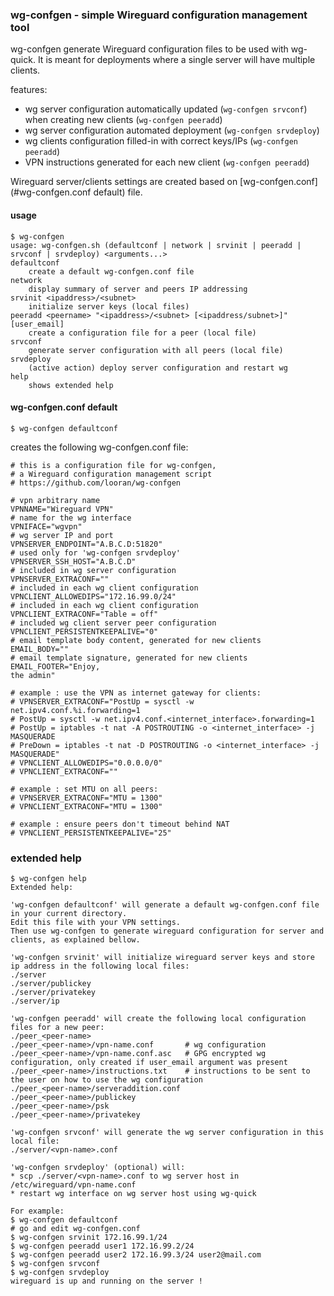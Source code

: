 ### wg-confgen - simple Wireguard configuration management tool

wg-confgen generate Wireguard configuration files to be used with wg-quick.
It is meant for deployments where a single server will have multiple clients.

features:
* wg server configuration automatically updated (`wg-confgen srvconf`) when creating new clients (`wg-confgen peeradd`)
* wg server configuration automated deployment (`wg-confgen srvdeploy`)
* wg clients configuration filled-in with correct keys/IPs (`wg-confgen peeradd`)
* VPN instructions generated for each new client (`wg-confgen peeradd`)

Wireguard server/clients settings are created based on [wg-confgen.conf](#wg-confgen.conf default) file.

#### usage 

```
$ wg-confgen
usage: wg-confgen.sh (defaultconf | network | srvinit | peeradd | srvconf | srvdeploy) <arguments...>
defaultconf
    create a default wg-confgen.conf file
network
    display summary of server and peers IP addressing
srvinit <ipaddress>/<subnet>
    initialize server keys (local files)
peeradd <peername> "<ipaddress>/<subnet> [<ipaddress/subnet>]" [user_email]
    create a configuration file for a peer (local file)
srvconf
    generate server configuration with all peers (local file)
srvdeploy
    (active action) deploy server configuration and restart wg
help
    shows extended help
```

#### wg-confgen.conf default

```
$ wg-confgen defaultconf
```

creates the following wg-confgen.conf file:

```
# this is a configuration file for wg-confgen,
# a Wireguard configuration management script
# https://github.com/looran/wg-confgen

# vpn arbitrary name
VPNNAME="Wireguard VPN"
# name for the wg interface
VPNIFACE="wgvpn"
# wg server IP and port
VPNSERVER_ENDPOINT="A.B.C.D:51820"
# used only for 'wg-confgen srvdeploy'
VPNSERVER_SSH_HOST="A.B.C.D"
# included in wg server configuration
VPNSERVER_EXTRACONF=""
# included in each wg client configuration
VPNCLIENT_ALLOWEDIPS="172.16.99.0/24"
# included in each wg client configuration
VPNCLIENT_EXTRACONF="Table = off"
# included wg client server peer configuration
VPNCLIENT_PERSISTENTKEEPALIVE="0"
# email template body content, generated for new clients
EMAIL_BODY=""
# email template signature, generated for new clients
EMAIL_FOOTER="Enjoy,
the admin"

# example : use the VPN as internet gateway for clients:
# VPNSERVER_EXTRACONF="PostUp = sysctl -w net.ipv4.conf.%i.forwarding=1
# PostUp = sysctl -w net.ipv4.conf.<internet_interface>.forwarding=1
# PostUp = iptables -t nat -A POSTROUTING -o <internet_interface> -j MASQUERADE
# PreDown = iptables -t nat -D POSTROUTING -o <internet_interface> -j MASQUERADE"
# VPNCLIENT_ALLOWEDIPS="0.0.0.0/0"
# VPNCLIENT_EXTRACONF=""

# example : set MTU on all peers:
# VPNSERVER_EXTRACONF="MTU = 1300"
# VPNCLIENT_EXTRACONF="MTU = 1300"

# example : ensure peers don't timeout behind NAT
# VPNCLIENT_PERSISTENTKEEPALIVE="25"
```

### extended help

```
$ wg-confgen help
Extended help:

'wg-confgen defaultconf' will generate a default wg-confgen.conf file in your current directory.
Edit this file with your VPN settings.
Then use wg-confgen to generate wireguard configuration for server and clients, as explained bellow.

'wg-confgen srvinit' will initialize wireguard server keys and store ip address in the following local files:
./server
./server/publickey
./server/privatekey
./server/ip

'wg-confgen peeradd' will create the following local configuration files for a new peer:
./peer_<peer-name>
./peer_<peer-name>/vpn-name.conf       # wg configuration
./peer_<peer-name>/vpn-name.conf.asc   # GPG encrypted wg configuration, only created if user_email argument was present
./peer_<peer-name>/instructions.txt    # instructions to be sent to the user on how to use the wg configuration
./peer_<peer-name>/serveraddition.conf
./peer_<peer-name>/publickey
./peer_<peer-name>/psk
./peer_<peer-name>/privatekey

'wg-confgen srvconf' will generate the wg server configuration in this local file:
./server/<vpn-name>.conf

'wg-confgen srvdeploy' (optional) will:
* scp ./server/<vpn-name>.conf to wg server host in /etc/wireguard/vpn-name.conf
* restart wg interface on wg server host using wg-quick

For example:
$ wg-confgen defaultconf
# go and edit wg-confgen.conf
$ wg-confgen srvinit 172.16.99.1/24
$ wg-confgen peeradd user1 172.16.99.2/24
$ wg-confgen peeradd user2 172.16.99.3/24 user2@mail.com
$ wg-confgen srvconf
$ wg-confgen srvdeploy 
wireguard is up and running on the server !
```
